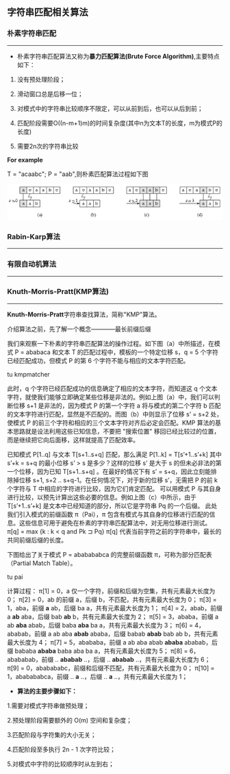 ## 字符串匹配相关算法

### 朴素字符串匹配
-----

* 朴素字符串匹配算法又称为**暴力匹配算法(Brute Force Algorithm)**,主要特点如下：

1. 没有预处理阶段；

2. 滑动窗口总是后移一位；

3. 对模式中的字符串比较顺序不限定，可以从前到后，也可以从后到前；

4. 匹配阶段需要O((n-m+1)m)的时间复杂度(其中n为文本T的长度，m为模式P的长度)

5. 需要2n次的字符串比较







**For example**

T = "acaabc"; P = "aab",则朴素匹配算法过程如下图

![](https://github.com/Hanseltu/learn-algorithms/blob/master/string/native_match.png)


### Rabin-Karp算法
-----


### 有限自动机算法
-----




###  Knuth-Morris-Pratt(KMP算法)
-----



**Knuth-Morris-Pratt**字符串查找算法，简称"KMP"算法。

介绍算法之前，先了解一个概念————最长前缀后缀

我们来观察一下朴素的字符串匹配算法的操作过程。如下图（a）中所描述，在模式 P = ababaca 和文本 T 的匹配过程中，模板的一个特定位移 s，q = 5 个字符已经匹配成功，但模式 P 的第 6 个字符不能与相应的文本字符匹配。

tu kmpmatcher


此时，q 个字符已经匹配成功的信息确定了相应的文本字符，而知道这 q 个文本字符，就使我们能够立即确定某些位移是非法的。例如上图（a）中，我们可以判断位移 s+1 是非法的，因为模式 P 的第一个字符 a 将与模式的第二个字符 b 匹配的文本字符进行匹配，显然是不匹配的。而图（b）中则显示了位移 s’ = s+2 处，使模式 P 的前三个字符和相应的三个文本字符对齐后必定会匹配。KMP 算法的基本思路就是设法利用这些已知信息，不要把 "搜索位置" 移回已经比较过的位置，而是继续把它向后面移，这样就提高了匹配效率。

已知模式 P[1..q] 与文本 T[s+1..s+q] 匹配，那么满足 P[1..k] = T[s’+1..s’+k] 其中 s’+k = s+q 的最小位移 s’ > s 是多少？这样的位移 s’ 是大于 s 的但未必非法的第一个位移，因为已知 T[s+1..s+q] 。在最好的情况下有 s’ = s+q，因此立刻能排除掉位移 s+1, s+2 .. s+q-1。在任何情况下，对于新的位移 s’，无需把 P 的前 k 个字符与 T 中相应的字符进行比较，因为它们肯定匹配。
可以用模式 P 与其自身进行比较，以预先计算出这些必要的信息。例如上图（c）中所示，由于 T[s’+1..s’+k] 是文本中已经知道的部分，所以它是字符串 Pq 的一个后缀。
此处我们引入模式的前缀函数 π（Pai），π 包含有模式与其自身的位移进行匹配的信息。这些信息可用于避免在朴素的字符串匹配算法中，对无用位移进行测试。
π[q] = max {k : k < q and Pk ⊐ Pq}
π[q] 代表当前字符之前的字符串中，最长的共同前缀后缀的长度。

下图给出了关于模式 P = ababababca 的完整前缀函数 π，可称为部分匹配表（Partial Match Table）。


tu pai




计算过程：
π[1] = 0，a 仅一个字符，前缀和后缀为空集，共有元素最大长度为 0；
π[2] = 0，ab 的前缀 a，后缀 b，不匹配，共有元素最大长度为 0；
π[3] = 1，aba，前缀 **a** ab，后缀 ba a，共有元素最大长度为 1；
π[4] = 2，abab，前缀 a **ab** aba，后缀 bab **ab** b，共有元素最大长度为 2；
π[5] = 3，ababa，前缀 a ab **aba** abab，后缀 baba **aba** ba a，共有元素最大长度为 3；
π[6] = 4，ababab，前缀 a ab aba **abab** ababa，后缀 babab **abab** bab ab b，共有元素最大长度为 4；
π[7] = 5，abababa，前缀 a ab aba abab **ababa** ababab，后缀 bababa **ababa** baba aba ba a，共有元素最大长度为 5；
π[8] = 6，abababab，前缀 .. **ababab** ..，后缀 .. **ababab** ..，共有元素最大长度为 6；
π[9] = 0，ababababc，前缀和后缀不匹配，共有元素最大长度为 0；
π[10] = 1，ababababca，前缀 .. **a** ..，后缀 .. **a** ..，共有元素最大长度为 1；

* **算法的主要步骤如下：**

1.需要对模式字符串做预处理；

2.预处理阶段需要额外的 O(m) 空间和复杂度；

3.匹配阶段与字符集的大小无关；

4.匹配阶段至多执行 2n - 1 次字符比较；

5.对模式中字符的比较顺序时从左到右；





